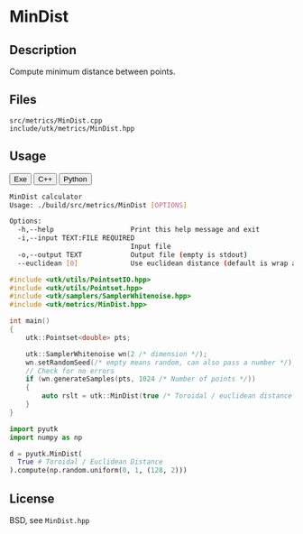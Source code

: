 # MinDist

## Description

Compute minimum distance between points. 

## Files

```
src/metrics/MinDist.cpp  
include/utk/metrics/MinDist.hpp
```

## Usage

<button class="tablink exebutton" onclick="openCode('exe', this)" markdown="1">Exe</button> 
<button class="tablink cppbutton" onclick="openCode('cpp', this)" markdown="1">C++</button> 
<button class="tablink pybutton" onclick="openCode('py', this)" markdown="1">Python</button> 
<br/>
  

<div class="exe tabcontent">

```bash
MinDist calculator
Usage: ./build/src/metrics/MinDist [OPTIONS]

Options:
  -h,--help                   Print this help message and exit
  -i,--input TEXT:FILE REQUIRED
                              Input file
  -o,--output TEXT            Output file (empty is stdout)
  --euclidean [0]             Use euclidean distance (default is wrap around)
```

</div>

<div class="cpp tabcontent">

```  cpp
#include <utk/utils/PointsetIO.hpp>
#include <utk/utils/Pointset.hpp>
#include <utk/samplers/SamplerWhitenoise.hpp>
#include <utk/metrics/MinDist.hpp>

int main()
{
    utk::Pointset<double> pts;

    utk::SamplerWhitenoise wn(2 /* dimension */);
    wn.setRandomSeed(/* empty means random, can also pass a number */);
    // Check for no errors
    if (wn.generateSamples(pts, 1024 /* Number of points */))
    {
        auto rslt = utk::MinDist(true /* Toroidal / euclidean distance */).compute(pts);
    }
}
```  

</div>

<div class="py tabcontent">

``` python
import pyutk
import numpy as np

d = pyutk.MinDist(
  True # Toroidal / Euclidean Distance
).compute(np.random.uniform(0, 1, (128, 2)))
```  

</div>

## License

BSD, see `MinDist.hpp`